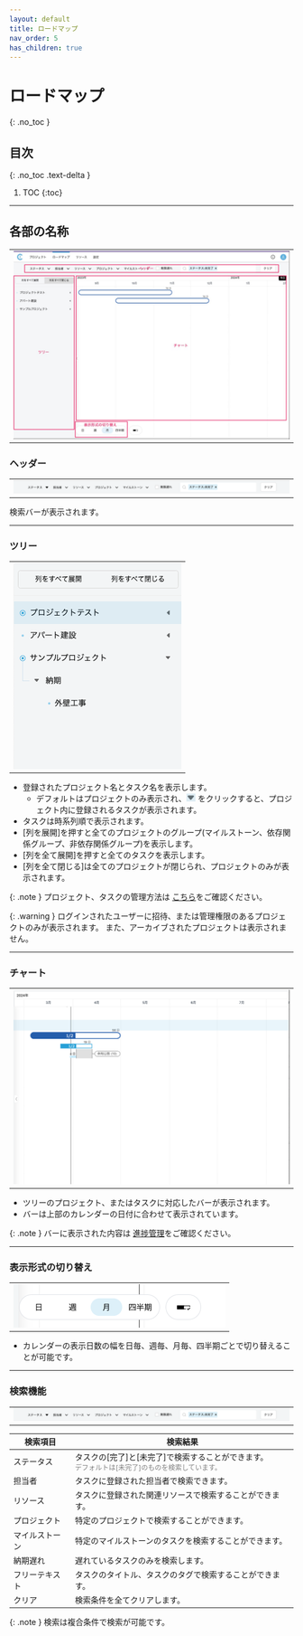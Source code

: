 ```yaml
---
layout: default
title: ロードマップ
nav_order: 5
has_children: true
---
```


# ロードマップ
{: .no_toc }

<!-- ロードマップの画面では、登録された複数のプロジェクトの進捗状況を横断して把握することができます。
<br>各プロジェクトの遅れやタスクの進行状況の表示、またはタスクに登録されたタグや属性で絞り込みを行うことができるため、様々な視点から会社全体のプロジェクトを俯瞰して確認することが可能です。 -->

## 目次
{: .no_toc .text-delta }

1. TOC
{:toc}

---

## 各部の名称

  <table><tr><td>
  <img src="/assets/images/roadmap/1.png">
  </td></tr></table>

### ヘッダー

  <table><tr><td>
  <img src="/assets/images/roadmap/2.png">
  </td></tr></table>

  検索バーが表示されます。

---

### ツリー
  <table><tr><td>
  <img src="/assets/images/roadmap/3.png">
  </td></tr></table>
  
  - 登録されたプロジェクト名とタスク名を表示します。
    - デフォルトはプロジェクトのみ表示され、<img src="/assets/images/roadmap/4.png" style="height: 14px"> をクリックすると、プロジェクト内に登録されるタスクが表示されます。
  - タスクは時系列順で表示されます。
  - [列を展開]を押すと全てのプロジェクトのグループ(マイルストーン、依存関係グループ、非依存関係グループ)を表示します。
  - [列を全て展開]を押すと全てのタスクを表示します。
  - [列を全て閉じる]は全てのプロジェクトが閉じられ、プロジェクトのみが表示されます。

  {: .note }
  プロジェクト、タスクの管理方法は
  [こちら](/projects/)をご確認ください。

  {: .warning }
  ログインされたユーザーに招待、または管理権限のあるプロジェクトのみが表示されます。
  また、アーカイブされたプロジェクトは表示されません。

---

### チャート

  <table><tr><td>
  <img src="/assets/images/roadmap/5.png">
  </td></tr></table>

  - ツリーのプロジェクト、またはタスクに対応したバーが表示されます。
  - バーは上部のカレンダーの日付に合わせて表示されています。

  {: .note }
  バーに表示された内容は
  [進捗管理](/roadmap/progress/)をご確認ください。

---

### 表示形式の切り替え
  <table><tr><td>
  <img src="/assets/images/roadmap/6.png">
  </td></tr></table>

  - カレンダーの表示日数の幅を日毎、週毎、月毎、四半期ごとで切り替えることが可能です。

---

### 検索機能
  <table><tr><td>
  <img src="/assets/images/roadmap/2.png">
  </td></tr></table>

  | 検索項目 | 検索結果 |
  | ---- | ---- |
  | ステータス | タスクの[完了]と[未完了]で検索することができます。<br><span style="color:gray; font-size:12px">デフォルトは[未完了]のものを検索しています。</span> |
  | 担当者 | タスクに登録された担当者で検索できます。 |
  | リソース | タスクに登録された関連リソースで検索することができます。 |
  | プロジェクト | 特定のプロジェクトで検索することができます。 |
  | マイルストーン | 特定のマイルストーンのタスクを検索することができます。 |
  | 納期遅れ | 遅れているタスクのみを検索します。 |
  | フリーテキスト | タスクのタイトル、タスクのタグで検索することができます。 |
  | クリア | 検索条件を全てクリアします。 |

  {: .note }
  検索は複合条件で検索が可能です。